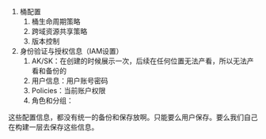 1. 桶配置
   1. 桶生命周期策略
   2. 跨域资源共享策略
   3. 版本控制
2. 身份验证与授权信息（IAM设置）
   1. AK/SK：在创建的时候展示一次，后续在任何位置无法产看，所以无法产看和备份的
   2. 用户信息：用户账号密码
   3. Policies：当前账户权限
   4. 角色和分组：



这些配置信息，都没有统一的备份和保存放啊。只能要么用户保存。要么我们自己在构建一层去保存这些信息。
